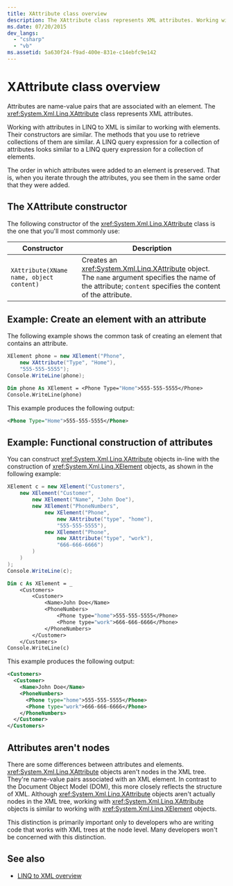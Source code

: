 ```yaml
---
title: XAttribute class overview
description: The XAttribute class represents XML attributes. Working with attributes in LINQ to XML is similar to working with elements.
ms.date: 07/20/2015
dev_langs:
  - "csharp"
  - "vb"
ms.assetid: 5a630f24-f9ad-400e-831e-c14ebfc9e142
---
```


# XAttribute class overview

Attributes are name-value pairs that are associated with an element. The <xref:System.Xml.Linq.XAttribute> class represents XML attributes.

Working with attributes in LINQ to XML is similar to working with elements. Their constructors are similar. The methods that you use to retrieve collections of them are similar. A LINQ query expression for a collection of attributes looks similar to a LINQ query expression for a collection of elements.

The order in which attributes were added to an element is preserved. That is, when you iterate through the attributes, you see them in the same order that they were added.

## The XAttribute constructor

The following constructor of the <xref:System.Xml.Linq.XAttribute> class is the one that you'll most commonly use:

|Constructor|Description|
|-----------------|-----------------|
|`XAttribute(XName name, object content)`|Creates an <xref:System.Xml.Linq.XAttribute> object. The `name` argument specifies the name of the attribute; `content` specifies the content of the attribute.|

## Example: Create an element with an attribute

The following example shows the common task of creating an element that contains an attribute.

```csharp
XElement phone = new XElement("Phone",
    new XAttribute("Type", "Home"),
    "555-555-5555");
Console.WriteLine(phone);
```

```vb
Dim phone As XElement = <Phone Type="Home">555-555-5555</Phone>
Console.WriteLine(phone)
```

This example produces the following output:

```xml
<Phone Type="Home">555-555-5555</Phone>
```

## Example: Functional construction of attributes

You can construct <xref:System.Xml.Linq.XAttribute> objects in-line with the construction of <xref:System.Xml.Linq.XElement> objects, as shown in the following example:

```csharp
XElement c = new XElement("Customers",
    new XElement("Customer",
        new XElement("Name", "John Doe"),
        new XElement("PhoneNumbers",
            new XElement("Phone",
                new XAttribute("type", "home"),
                "555-555-5555"),
            new XElement("Phone",
                new XAttribute("type", "work"),
                "666-666-6666")
        )
    )
);
Console.WriteLine(c);
```

```vb
Dim c As XElement = _
    <Customers>
        <Customer>
            <Name>John Doe</Name>
            <PhoneNumbers>
                <Phone type="home">555-555-5555</Phone>
                <Phone type="work">666-666-6666</Phone>
            </PhoneNumbers>
        </Customer>
    </Customers>
Console.WriteLine(c)
```

This example produces the following output:

```xml
<Customers>
  <Customer>
    <Name>John Doe</Name>
    <PhoneNumbers>
      <Phone type="home">555-555-5555</Phone>
      <Phone type="work">666-666-6666</Phone>
    </PhoneNumbers>
  </Customer>
</Customers>
```

## Attributes aren't nodes

There are some differences between attributes and elements. <xref:System.Xml.Linq.XAttribute> objects aren't nodes in the XML tree. They're name-value pairs associated with an XML element. In contrast to the Document Object Model (DOM), this more closely reflects the structure of XML. Although <xref:System.Xml.Linq.XAttribute> objects aren't actually nodes in the XML tree, working with <xref:System.Xml.Linq.XAttribute> objects is similar to working with <xref:System.Xml.Linq.XElement> objects.

This distinction is primarily important only to developers who are writing code that works with XML trees at the node level. Many developers won't be concerned with this distinction.

## See also

- [LINQ to XML overview](linq-xml-overview.md)
